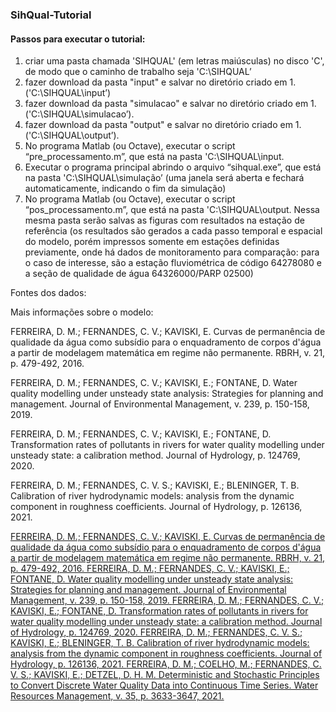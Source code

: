 ### SihQual-Tutorial
 
#### Passos para executar o tutorial:

1. criar uma pasta chamada 'SIHQUAL' (em letras maiúsculas) no disco  'C', de modo que o caminho de trabalho seja 'C:\SIHQUAL’
2. fazer download da pasta "input" e salvar no diretório criado em 1.  ('C:\SIHQUAL\input’)
3. fazer download da pasta "simulacao" e salvar no diretório criado em 1. ('C:\SIHQUAL\simulacao’).
4. fazer download da pasta "output" e salvar no diretório criado em 1. ('C:\SIHQUAL\output’). 
5. No programa Matlab (ou Octave), executar o script “pre_processamento.m”, que está na pasta 'C:\SIHQUAL\input.
6. Executar o programa principal abrindo o arquivo “sihqual.exe”, que está na pasta 'C:\SIHQUAL\simulação’ (uma janela será aberta e fechará automaticamente, indicando o fim da simulação)  
7. No programa Matlab (ou Octave), executar o script “pos_processamento.m”, que está na pasta 'C:\SIHQUAL\output. Nessa mesma pasta serão salvas as figuras com resultados na estação de referência (os resultados são gerados a cada passo temporal e espacial do modelo, porém impressos somente em estações definidas previamente, onde há dados de monitoramento para comparação: para o caso de interesse, são a estação fluviométrica de código 64278080 e a seção de qualidade de água 64326000/PARP 02500)

Fontes dos dados:

Mais informações sobre o modelo: 

FERREIRA, D. M.; FERNANDES, C. V.; KAVISKI, E. Curvas de permanência de qualidade da água como subsídio para o enquadramento de corpos d'água a partir de modelagem matemática em regime não permanente. RBRH, v. 21, p. 479-492, 2016.

FERREIRA, D. M.; FERNANDES, C. V.; KAVISKI, E.; FONTANE, D. Water quality modelling under unsteady state analysis: Strategies for planning and management. Journal of Environmental Management, v. 239, p. 150-158, 2019.

FERREIRA, D. M.; FERNANDES, C. V.; KAVISKI, E.; FONTANE, D. Transformation rates of pollutants in rivers for water quality modelling under unsteady state: a calibration method. Journal of Hydrology, p. 124769, 2020.

FERREIRA, D. M.; FERNANDES, C. V. S.; KAVISKI, E.; BLENINGER, T. B. Calibration of river hydrodynamic models: analysis from the dynamic component in roughness coefficients. Journal of Hydrology, p. 126136, 2021.

<a href="https://www.google.com/url?q=https%3A%2F%2Fwww.scielo.br%2Fscielo.php%3Fscript%3Dsci_arttext%26pid%3DS2318-03312016000300479%26lng%3Dpt%26tlng%3Dpt&sa=D&sntz=1&usg=AFQjCNFhRJR5D6ZhUmkEgetpkDUXsS7ZaQ" target="_blank">
  FERREIRA, D. M.; FERNANDES, C. V.; KAVISKI, E. Curvas de permanência de qualidade da água como subsídio para o enquadramento de corpos d'água a partir de modelagem matemática em regime não permanente. RBRH, v. 21, p. 479-492, 2016.
</a>

<a href="https://www.google.com/url?q=https%3A%2F%2Fwww.sciencedirect.com%2Fscience%2Farticle%2Fpii%2FS0301479719303500%3Fvia%253Dihub&sa=D&sntz=1&usg=AFQjCNGM6sRCMV9IQjocyveUvpp4j1HiEw" target="_blank">
  FERREIRA, D. M.; FERNANDES, C. V.; KAVISKI, E.; FONTANE, D. Water quality modelling under unsteady state analysis: Strategies for planning and management. Journal of Environmental Management, v. 239, p. 150-158, 2019.
</a>

<a href="https://www.google.com/url?q=https%3A%2F%2Fwww.sciencedirect.com%2Fscience%2Farticle%2Fabs%2Fpii%2FS0022169420302298%3Fvia%253Dihub&sa=D&sntz=1&usg=AFQjCNHs0UbCovvvyqU8_ZOYxOBKeC68HA" target="_blank">
  FERREIRA, D. M.; FERNANDES, C. V.; KAVISKI, E.; FONTANE, D. Transformation rates of pollutants in rivers for water quality modelling under unsteady state: a calibration method. Journal of Hydrology, p. 124769, 2020.
</a>

<a href="https://www.google.com/url?q=https%3A%2F%2Fwww.sciencedirect.com%2Fscience%2Farticle%2Fabs%2Fpii%2FS0022169421001839%3Fvia%253Dihub&sa=D&sntz=1&usg=AFQjCNGecftxGNPs4X09sxzujFpL-hBcCw" target="_blank">
  FERREIRA, D. M.; FERNANDES, C. V. S.; KAVISKI, E.; BLENINGER, T. B. Calibration of river hydrodynamic models: analysis from the dynamic component in roughness coefficients. Journal of Hydrology, p. 126136, 2021.
</a>

<a href="https://link.springer.com/article/10.1007%2Fs11269-021-02908-1" target="_blank">
  FERREIRA, D. M.; COELHO, M.; FERNANDES, C. V. S.; KAVISKI, E.; DETZEL, D. H. M. Deterministic and Stochastic Principles to Convert Discrete Water Quality Data into Continuous Time Series. Water Resources Management, v. 35, p. 3633-3647, 2021.
</a>
